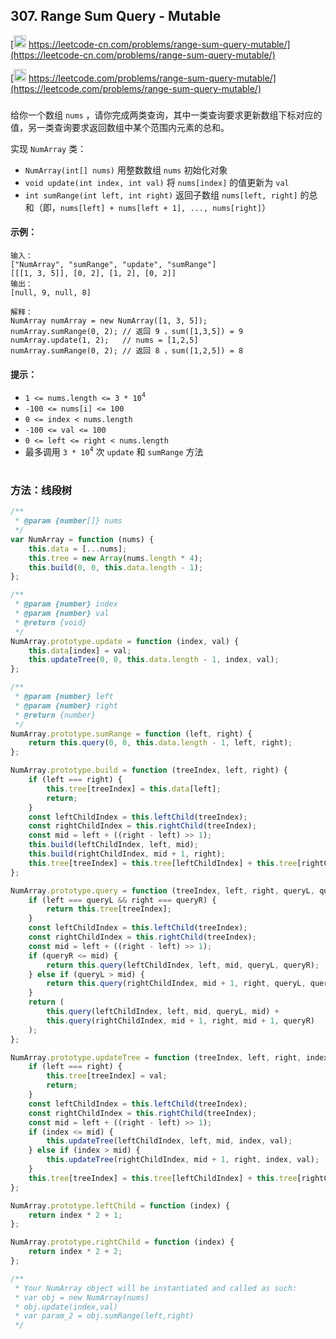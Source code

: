## 307. Range Sum Query - Mutable

[<img src="https://static.leetcode-cn.com/cn-mono-assets/production/assets/logo-dark-cn.c42314a8.svg" height="20" /> https://leetcode-cn.com/problems/range-sum-query-mutable/](https://leetcode-cn.com/problems/range-sum-query-mutable/)

[<img src="https://assets.leetcode.com/static_assets/public/webpack_bundles/images/logo-dark.e99485d9b.svg" height="20"/> https://leetcode.com/problems/range-sum-query-mutable/](https://leetcode.com/problems/range-sum-query-mutable/)

###

给你一个数组 `nums` ，请你完成两类查询，其中一类查询要求更新数组下标对应的值，另一类查询要求返回数组中某个范围内元素的总和。

实现 `NumArray` 类：

-   `NumArray(int[] nums)` 用整数数组 `nums` 初始化对象
-   `void update(int index, int val)` 将 `nums[index]` 的值更新为 `val`
-   `int sumRange(int left, int right)` 返回子数组 `nums[left, right]` 的总和（即，`nums[left] + nums[left + 1], ..., nums[right]`）

#### 示例：

```
输入：
["NumArray", "sumRange", "update", "sumRange"]
[[[1, 3, 5]], [0, 2], [1, 2], [0, 2]]
输出：
[null, 9, null, 8]

解释：
NumArray numArray = new NumArray([1, 3, 5]);
numArray.sumRange(0, 2); // 返回 9 ，sum([1,3,5]) = 9
numArray.update(1, 2);   // nums = [1,2,5]
numArray.sumRange(0, 2); // 返回 8 ，sum([1,2,5]) = 8
```

#### 提示：

-   `1 <= nums.length <= 3 * 10`<sup>`4`</sup>
-   `-100 <= nums[i] <= 100`
-   `0 <= index < nums.length`
-   `-100 <= val <= 100`
-   `0 <= left <= right < nums.length`
-   最多调用 `3 * 10`<sup>`4`</sup> 次 `update` 和 `sumRange` 方法

#

### 方法：线段树

```js
/**
 * @param {number[]} nums
 */
var NumArray = function (nums) {
    this.data = [...nums];
    this.tree = new Array(nums.length * 4);
    this.build(0, 0, this.data.length - 1);
};

/**
 * @param {number} index
 * @param {number} val
 * @return {void}
 */
NumArray.prototype.update = function (index, val) {
    this.data[index] = val;
    this.updateTree(0, 0, this.data.length - 1, index, val);
};

/**
 * @param {number} left
 * @param {number} right
 * @return {number}
 */
NumArray.prototype.sumRange = function (left, right) {
    return this.query(0, 0, this.data.length - 1, left, right);
};

NumArray.prototype.build = function (treeIndex, left, right) {
    if (left === right) {
        this.tree[treeIndex] = this.data[left];
        return;
    }
    const leftChildIndex = this.leftChild(treeIndex);
    const rightChildIndex = this.rightChild(treeIndex);
    const mid = left + ((right - left) >> 1);
    this.build(leftChildIndex, left, mid);
    this.build(rightChildIndex, mid + 1, right);
    this.tree[treeIndex] = this.tree[leftChildIndex] + this.tree[rightChildIndex];
};

NumArray.prototype.query = function (treeIndex, left, right, queryL, queryR) {
    if (left === queryL && right === queryR) {
        return this.tree[treeIndex];
    }
    const leftChildIndex = this.leftChild(treeIndex);
    const rightChildIndex = this.rightChild(treeIndex);
    const mid = left + ((right - left) >> 1);
    if (queryR <= mid) {
        return this.query(leftChildIndex, left, mid, queryL, queryR);
    } else if (queryL > mid) {
        return this.query(rightChildIndex, mid + 1, right, queryL, queryR);
    }
    return (
        this.query(leftChildIndex, left, mid, queryL, mid) +
        this.query(rightChildIndex, mid + 1, right, mid + 1, queryR)
    );
};

NumArray.prototype.updateTree = function (treeIndex, left, right, index, val) {
    if (left === right) {
        this.tree[treeIndex] = val;
        return;
    }
    const leftChildIndex = this.leftChild(treeIndex);
    const rightChildIndex = this.rightChild(treeIndex);
    const mid = left + ((right - left) >> 1);
    if (index <= mid) {
        this.updateTree(leftChildIndex, left, mid, index, val);
    } else if (index > mid) {
        this.updateTree(rightChildIndex, mid + 1, right, index, val);
    }
    this.tree[treeIndex] = this.tree[leftChildIndex] + this.tree[rightChildIndex];
};

NumArray.prototype.leftChild = function (index) {
    return index * 2 + 1;
};

NumArray.prototype.rightChild = function (index) {
    return index * 2 + 2;
};

/**
 * Your NumArray object will be instantiated and called as such:
 * var obj = new NumArray(nums)
 * obj.update(index,val)
 * var param_2 = obj.sumRange(left,right)
 */
```
